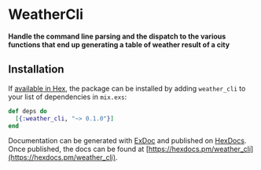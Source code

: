 # WeatherCli

**Handle the command line parsing and the dispatch to the various functions
    that end up generating a table of weather result of a city**

## Installation

If [available in Hex](https://hex.pm/docs/publish), the package can be installed
by adding `weather_cli` to your list of dependencies in `mix.exs`:

```elixir
def deps do
  [{:weather_cli, "~> 0.1.0"}]
end
```

Documentation can be generated with [ExDoc](https://github.com/elixir-lang/ex_doc)
and published on [HexDocs](https://hexdocs.pm). Once published, the docs can
be found at [https://hexdocs.pm/weather_cli](https://hexdocs.pm/weather_cli).

